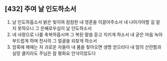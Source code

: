 ## [432] 주여 날 인도하소서

1) 날 인도하옵소서 밝은 빛이여 캄캄한 내 영혼을 이끌어주소서 내 나아가야할 길 알지 못하오니 그 은혜로우심이 날 인도하소서  
2) 네 사랑으로 나를 축복하옵시며 그 복된 말씀 듣고 지키게 하소서 내 굳은 마음 녹아 부드럽게 하며 천사의 그 얼굴을 되찾게 하소서  
3) 암흑에 헤매는 자 괴로운 자들아 내 품을 찾아오면 생명 얻으리다 내 맘의 산란함과 실망 클지라도 주님은 참 평화요 안식이었도다
